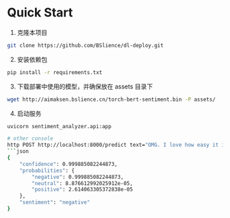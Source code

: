 # Quick Start


1. 克隆本项目

```bash
git clone https://github.com/BSlience/dl-deploy.git
```

2. 安装依赖包

```bash
pip install -r requirements.txt
```

3. 下载部署中使用的模型，并确保放在 assets 目录下

```bash
wget http://aimaksen.bslience.cn/torch-bert-sentiment.bin -P assets/
```

4. 启动服务

```bash 
uvicorn sentiment_analyzer.api:app
```

```bash
# other console
http POST http://localhost:8000/predict text="OMG. I love how easy it is to stick to my schedule. Would recommend to everyone"```
```json
{
    "confidence": 0.999885082244873,
    "probabilities": {
        "negative": 0.999885082244873,
        "neutral": 8.876612992025912e-05,
        "positive": 2.614063305372838e-05
    },
    "sentiment": "negative"
}
```
